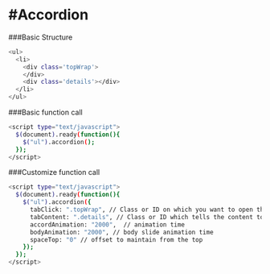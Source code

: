 #Accordion
================================
###Basic Structure

```sh
<ul>
  <li>
    <div class='topWrap'>
    </div>
    <div class='details'></div>
  </li>
</ul>  
```
###Basic function call
```sh
<script type="text/javascript">
  $(document).ready(function(){
    $("ul").accordion();
  });
</script>
```

###Customize function call
```sh
<script type="text/javascript">
  $(document).ready(function(){
    $("ul").accordion({
      tabClick: ".topWrap", // Class or ID on which you want to open the content
      tabContent: ".details", // Class or ID which tells the content to show on click
      accordAnimation: "2000",  // animation time
      bodyAnimation: "2000", // body slide animation time
      spaceTop: "0" // offset to maintain from the top
    });
  });
</script>
```
